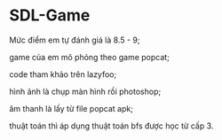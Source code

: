 # SDL-Game
Mức điểm em tự đánh giá là 8.5 - 9;

game của em mô phỏng theo game popcat;

code tham khảo trên lazyfoo;

hình ảnh là chụp màn hình rồi photoshop;

âm thanh là lấy từ file popcat apk;

thuật toán thì áp dụng thuật toán bfs được học từ cấp 3.
